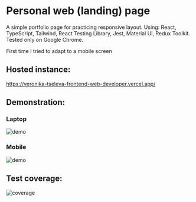 # Personal web (landing) page

A simple portfolio page for practicing responsive layout.
Using: React, TypeScript, Tailwind, React Testing Library, Jest, Material UI, Redux Toolkit.  
Tested only on Google Chrome.

First time I tried to adapt to a mobile screen

## Hosted instance:
https://veronika-tseleva-frontend-web-developer.vercel.app/

## Demonstration:
### Laptop
![demo](https://github.com/oOFaYOo/portfolio-landing-page/blob/main/public/demo.gif)

### Mobile
![demo](https://github.com/oOFaYOo/portfolio-landing-page/blob/main/public/demo-mobile.gif)

## Test coverage:
![coverage](https://github.com/oOFaYOo/portfolio-landing-page/blob/main/public/coverage.jpg)
